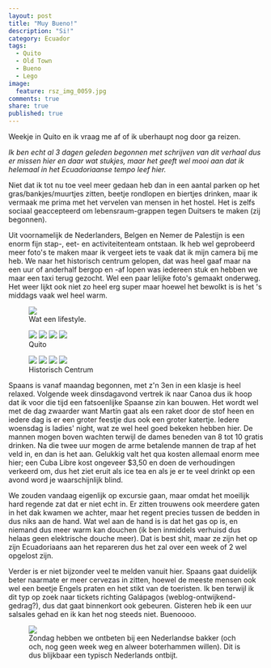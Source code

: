 ```yaml
---
layout: post
title: "Muy Bueno!"
description: "Si!"
category: Ecuador
tags: 
  - Quito
  - Old Town
  - Bueno
  - Lego
image: 
  feature: rsz_img_0059.jpg
comments: true
share: true
published: true
---
```


Weekje in Quito en ik vraag me af of ik uberhaupt nog door ga reizen.

<!--more--> 

_Ik ben echt al 3 dagen geleden begonnen met schrijven van dit verhaal dus er missen hier en daar wat stukjes, maar het geeft wel mooi aan dat ik helemaal in het Ecuadoriaanse tempo leef hier._

Niet dat ik tot nu toe veel meer gedaan heb dan in een aantal parken op het gras/bankjes/muurtjes zitten, beetje rondlopen en biertjes drinken, maar ik vermaak me prima met het vervelen van mensen in het hostel. Het is zelfs sociaal geaccepteerd om lebensraum-grappen tegen Duitsers te maken (zij begonnen).

Uit voornamelijk de Nederlanders, Belgen en Nemer de Palestijn is een enorm fijn stap-, eet- en activiteitenteam ontstaan. Ik heb wel geprobeerd meer foto's te maken maar ik vergeet iets te vaak dat ik mijn camera bij me heb. We naar het historisch centrum gelopen, dat was heel gaaf maar na een uur of anderhalf bergop en -af lopen was iedereen stuk en hebben we maar een taxi terug gezocht. Wel een paar lelijke foto's gemaakt onderweg. Het weer lijkt ook niet zo heel erg super maar hoewel het bewolkt is is het 's middags vaak wel heel warm. 

<figure>
	<a href="{{ site.url }}/images/Quito/foto-2.jpg"><img src="{{ site.url }}/images/Quito/foto-2.jpg"></a>
	<figcaption>Wat een lifestyle.</figcaption>
</figure>

<figure class="half">
<a href="{{ site.url }}/images/Quito/img_0032.jpg"><img src="{{ site.url }}/images/Quito/img_0032.jpg"></a>
<a href="{{ site.url }}/images/Quito/img_0042.jpg"><img src="{{ site.url }}/images/Quito/img_0042.jpg"></a>
<a href="{{ site.url }}/images/Quito/img_0059.jpg"><img src="{{ site.url }}/images/Quito/img_0059.jpg"></a>
<a href="{{ site.url }}/images/Quito/img_0068.jpg"><img src="{{ site.url }}/images/Quito/img_0068.jpg"></a>
    <figcaption>Quito</figcaption>
</figure>

<figure class="half">
<a href="{{ site.url }}/images/Quito/img_0075.jpg"><img src="{{ site.url }}/images/Quito/img_0075.jpg"></a>
<a href="{{ site.url }}/images/Quito/img_0087.jpg"><img src="{{ site.url }}/images/Quito/img_0087.jpg"></a>
<a href="{{ site.url }}/images/Quito/img_0099.jpg"><img src="{{ site.url }}/images/Quito/img_0099.jpg"></a>
<a href="{{ site.url }}/images/Quito/img_0102.jpg"><img src="{{ site.url }}/images/Quito/img_0102.jpg"></a>
		<figcaption>Historisch Centrum</figcaption>
</figure>

Spaans is vanaf maandag begonnen, met z'n 3en in een klasje is heel relaxed. Volgende week dinsdagavond vertrek ik naar Canoa dus ik hoop dat ik voor die tijd een fatsoenlijke Spaanse zin kan bouwen. Het wordt wel met de dag zwaarder want Martín gaat als een raket door de stof heen en iedere dag is er een groter feestje dus ook een groter katertje. Iedere woensdag is ladies' night, wat ze wel heel goed bekeken hebben hier. De mannen mogen boven wachten terwijl de dames beneden van 8 tot 10 gratis drinken. Na die twee uur mogen de arme betalende mannen de trap af het veld in, en dan is het aan. Gelukkig valt het qua kosten allemaal enorm mee hier; een Cuba Libre kost ongeveer $3,50 en doen de verhoudingen verkeerd om, dus het ziet eruit als ice tea en als je er te veel drinkt op een avond word je waarschijnlijk blind.

We zouden vandaag eigenlijk op excursie gaan, maar omdat het moeilijk hard regende zat dat er niet echt in. Er zitten trouwens ook meerdere gaten in het dak kwamen we achter, maar het regent precies tussen de bedden in dus niks aan de hand. Wat wel aan de hand is is dat het gas op is, en niemand dus meer warm kan douchen (ik ben inmiddels verhuisd dus helaas geen elektrische douche meer). Dat is best shit, maar ze zijn het op zijn Ecuadoriaans aan het repareren dus het zal over een week of 2 wel opgelost zijn. 

Verder is er niet bijzonder veel te melden vanuit hier. Spaans gaat duidelijk beter naarmate er meer cervezas in zitten, hoewel de meeste mensen ook wel een beetje Engels praten en het stikt van de toeristen. Ik ben terwijl ik dit typ op zoek naar tickets richting Galápagos (weblog-ontwijkend-gedrag?), dus dat gaat binnenkort ook gebeuren. Gisteren heb ik een uur salsales gehad en ik kan het nog steeds niet. Buenoooo.

<figure>
<a href="{{ site.url }}/images/Quito/img_0104.jpg"><img src="{{ site.url }}/images/Quito/img_0104.jpg"></a>
<figcaption>Zondag hebben we ontbeten bij een Nederlandse bakker (och och, nog geen week weg en alweer boterhammen willen). 
 Dit is dus blijkbaar een typisch Nederlands ontbijt.</figcaption>
</figure>